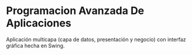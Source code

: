 ﻿# Programacion Avanzada De Aplicaciones
Aplicación multicapa (capa de datos, presentación y negocio) con interfaz gráfica hecha en Swing.
